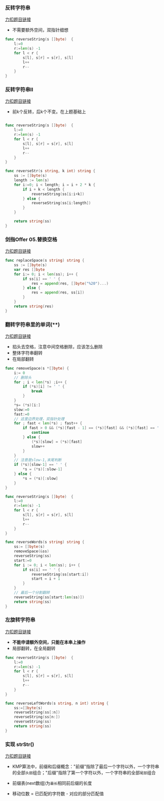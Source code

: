 ### 反转字符串

[力扣题目链接](https://leetcode-cn.com/problems/reverse-string/)

- 不需要额外空间，双指针细想

```go
func reverseString(s []byte)  {
    l:=0
    r:=len(s) -1
    for l < r {
        s[l], s[r] = s[r], s[l]
        l++
        r--
    }
}
```

### 反转字符串II

[力扣题目链接](https://leetcode-cn.com/problems/reverse-string-ii/)

- 前k个反转，后k个不变。在上题基础上

```go

func reverseString(s []byte)  {
    l:=0
    r:=len(s) -1
    for l < r {
        s[l], s[r] = s[r], s[l]
        l++
        r--
    }
}

func reverseStr(s string, k int) string {
    ss := []byte(s)
    length := len(s)
    for i:=0; i < length; i = i + 2 * k {
        if i + k < length {
            reverseString(ss[i:i+k])
        } else {
            reverseString(ss[i:length])
        }
    }

    return string(ss)
}
```

### 剑指Offer 05.替换空格

[力扣题目链接](https://leetcode-cn.com/problems/ti-huan-kong-ge-lcof/)

```go
func replaceSpace(s string) string {
    ss := []byte(s)
    var res []byte
    for i:= 0; i < len(ss); i++ {
        if ss[i] == ' ' {
            res = append(res, []byte("%20")...)
        } else {
            res = append(res, ss[i])
        }
    }
    return string(res)
}
```

### 翻转字符串里的单词(**)

[力扣题目链接](https://leetcode-cn.com/problems/reverse-words-in-a-string/)

- 掐头去空格，注意中间空格删除，应该怎么删除
- 整体字符串翻转
- 在局部翻转

```go
func removeSpace(s *[]byte) {
    i:= 0
    // 删除头
    for ; i < len(*s) ;i++ {
        if (*s)[i] != ' ' {
            break
        } 
    }
    *s= (*s)[i:]
    slow:=0
    fast:=0
    // 这里边界处理，双指针处理
    for ; fast < len(*s) ; fast++ {
        if fast > 0 && (*s)[fast - 1] == (*s)[fast] && (*s)[fast] == ' ' {
            continue
        } else {
            (*s)[slow] = (*s)[fast]
            slow++
        }
    }
    // 注意是slow-1,末尾判断
    if (*s)[slow-1] == ' ' {
        *s = (*s)[:slow-1]
    } else {
        *s = (*s)[:slow]
    }
}

func reverseString(s []byte)  {
    l:=0
    r:=len(s) -1
    for l < r {
        s[l], s[r] = s[r], s[l]
        l++
        r--
    }
}

func reverseWords(s string) string {
    ss:= []byte(s)
    removeSpace(&ss)
    reverseString(ss)
    start:=0
    for i := 0; i < len(ss); i++ {
        if ss[i] == ' ' {
            reverseString(ss[start:i])
            start = i + 1
        }
    }
    // 最后一个分割翻转
    reverseString(ss[start:len(ss)])
    return string(ss)
}
```

### 左旋转字符串

[力扣题目链接](https://leetcode-cn.com/problems/zuo-xuan-zhuan-zi-fu-chuan-lcof/)

- **不能申请额外空间，只能在本串上操作**
- 局部翻转，在全局翻转

```go
func reverseString(s []byte)  {
    l:=0
    r:=len(s) -1
    for l < r {
        s[l], s[r] = s[r], s[l]
        l++
        r--
    }
}

func reverseLeftWords(s string, n int) string {
    ss:=[]byte(s)
    reverseString(ss[:n])
    reverseString(ss[n:])
    reverseString(ss)
    return string(ss)
}
```

### 实现 strStr()

[力扣题目链接](https://leetcode-cn.com/problems/implement-strstr/)

- KMP算法中，前缀和后缀概念："前缀"指除了最后一个字符以外，一个字符串的全部`头部`组合；"后缀"指除了第一个字符以外，一个字符串的全部`尾部`组合
- 前缀表(next数组)为`最长`相同前后缀的长度

- 移动位数 = 已匹配的字符数 - 对应的部分匹配值